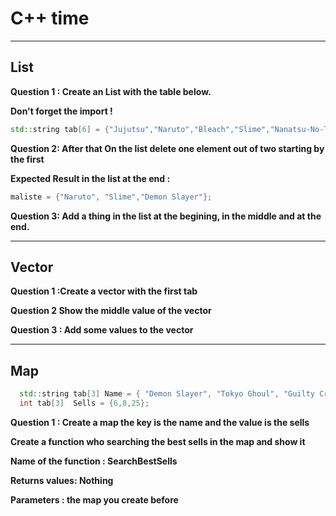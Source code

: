 # 							C++ time

___
## List
**Question 1 : Create an List  with the table below.**

**Don't forget the import !**


```cpp 
std::string tab[6] = {"Jujutsu","Naruto","Bleach","Slime","Nanatsu-No-Taizai","Demon Slayer"};
```


**Question 2: After that On the list delete one element out of two starting by the first**

**Expected Result in the list at the end  :**

```cpp 
maliste = {"Naruto", "Slime","Demon Slayer"}; 
```

**Question 3: Add a thing in the list at the begining, in the middle and at the end.**


___


## Vector


**Question 1 :Create a vector with the first tab**


**Question 2 Show the middle value of the vector**


**Question 3 : Add some values to the vector**


___


## Map


```cpp
  std::string tab[3] Name = { "Demon Slayer", "Tokyo Ghoul", "Guilty Crown" };
  int tab[3]  Sells = {6,8,25}; 
 ```
 
 **Question 1 : Create a map the key is the name and the value is the sells**
 
 **Create a function who searching the best sells in the map and show  it**

**Name of the function : SearchBestSells**

 **Returns values: Nothing**
 
 **Parameters : the map you create before**
 
